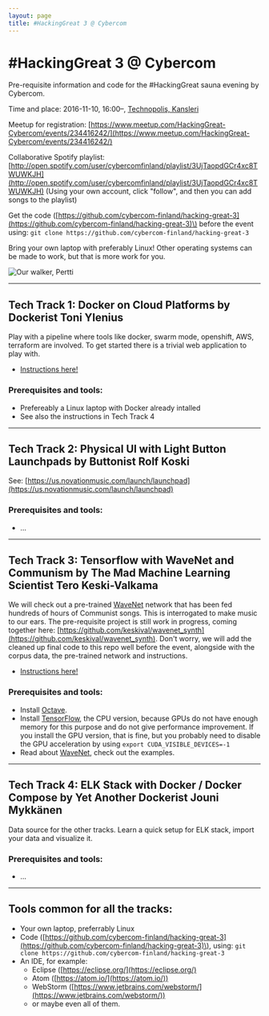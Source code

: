 ```yaml
---
layout: page
title: #HackingGreat 3 @ Cybercom
---
```


# \#HackingGreat 3 @ Cybercom

Pre-requisite information and code for the #HackingGreat sauna evening by Cybercom.

Time and place: 2016-11-10, 16:00–, [Technopolis, Kansleri](http://www.technopolis.fi/kokoustilat/tampere/yliopistonrinne/kalevantie-2-kansleri/)

Meetup for registration: [https://www.meetup.com/HackingGreat-Cybercom/events/234416242/](https://www.meetup.com/HackingGreat-Cybercom/events/234416242/)

Collaborative Spotify playlist: 
[http://open.spotify.com/user/cybercomfinland/playlist/3UjTaopdGCr4xc8TWUWKJH](http://open.spotify.com/user/cybercomfinland/playlist/3UjTaopdGCr4xc8TWUWKJH)
(Using your own account, click "follow", and then you can add songs to the playlist)

Get the code \([https://github.com/cybercom-finland/hacking-great-3](https://github.com/cybercom-finland/hacking-great-3)\) before the event using: `git clone https://github.com/cybercom-finland/hacking-great-3`

Bring your own laptop with preferably Linux! Other operating systems can be made to work, but that is more work for you.

![Our walker, Pertti](https://pbs.twimg.com/media/CQKs2NtUAAA7XrZ.jpg:medium "Our walker, Pertti")

---

## Tech Track 1: Docker on Cloud Platforms by Dockerist Toni Ylenius

Play with a pipeline where tools like docker, swarm mode, openshift, AWS, terraform are involved. To get started there is a trivial web application to play with.

* [Instructions here!](https://cybercom-finland.github.io/hacking-great-3/t1-docker/)

### Prerequisites and tools:
* Prefereably a Linux laptop with Docker already intalled
* See also the instructions in Tech Track 4

---

## Tech Track 2: Physical UI with Light Button Launchpads by Buttonist Rolf Koski
See: [https://us.novationmusic.com/launch/launchpad](https://us.novationmusic.com/launch/launchpad)

### Prerequisites and tools:
* ...

---

## Tech Track 3: Tensorflow with WaveNet and Communism by The Mad Machine Learning Scientist Tero Keski-Valkama
We will check out a pre-trained [WaveNet](https://deepmind.com/blog/wavenet-generative-model-raw-audio/) network that has been fed hundreds of hours of Communist songs.
This is interrogated to make music to our ears.
The pre-requisite project is still work in progress, coming together here: [https://github.com/keskival/wavenet_synth](https://github.com/keskival/wavenet_synth).
Don't worry, we will add the cleaned up final code to this repo well before the event, alongside with the corpus data, the pre-trained network and instructions.

* [Instructions here!](https://cybercom-finland.github.io/hacking-great-3/t3-communist-ai/)

### Prerequisites and tools:
* Install [Octave](https://www.gnu.org/software/octave/).
* Install [TensorFlow](https://www.tensorflow.org/versions/r0.11/get_started/os_setup.html), the CPU version, because GPUs do not have enough memory for this purpose and do not give performance improvement. If you install the GPU version, that is fine, but you probably need to disable the GPU acceleration by using `export CUDA_VISIBLE_DEVICES=-1`
* Read about [WaveNet](https://deepmind.com/blog/wavenet-generative-model-raw-audio/), check out the examples.

---

## Tech Track 4: ELK Stack with Docker / Docker Compose by Yet Another Dockerist Jouni Mykkänen
Data source for the other tracks.
Learn a quick setup for ELK stack, import your data and visualize it.

### Prerequisites and tools:
* ...

---

## Tools common for all the tracks:
* Your own laptop, preferrably Linux
* Code \([https://github.com/cybercom-finland/hacking-great-3](https://github.com/cybercom-finland/hacking-great-3)\), using: `git clone https://github.com/cybercom-finland/hacking-great-3`
* An IDE, for example:
  * Eclipse ([https://eclipse.org/](https://eclipse.org/)
  * Atom ([https://atom.io/](https://atom.io/))
  * WebStorm ([https://www.jetbrains.com/webstorm/](https://www.jetbrains.com/webstorm/))
  * or maybe even all of them.

